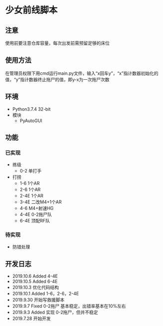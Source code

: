 # 少女前线脚本

## 注意

使用前要注意仓库容量，每次出发前需预留足够的床位

## 使用方法

在管理员权限下用cmd运行main.py文件，输入“x回车y”，“x”指计数器初始化的值，“y”指计数器终止拖尸的值，即y-x为一次拖尸次数

## 环境

- Python3.7.4 32-bit
- 模块
  - PyAutoGUI

## 功能

### 已实现

- 练级
  - 0-2 单打手
- 打捞
  - 1-6 1个AR
  - 2-6 1个AR
  - 2-4E 1个AR
  - 3-4E 二改M4+1个AR
  - 4-6 M4+射速HG
  - 4-4E 0-2拖尸队
  - 6-4E 顶配RF队

### 待实现

- 防错处理

## 开发日志

- 2019.10.6 Added 4-4E
- 2019.10.5 Added 6-4E
- 2019.10.3 优化代码结构
- 2019.10.1 Added 1-6，2-6，2-4E
- 2019.9.30 开始写救援脚本
- 2019.9.7  Fixed 0-2拖尸 基本稳定，出错率基本在10%左右
- 2019.9.3  Added 实现 0-2拖尸，但并不稳定
- 2019.7.28 开始开发
